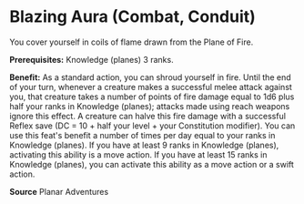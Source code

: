 ﻿---
cssclass: [feats]

---
# Blazing Aura (Combat, Conduit)

You cover yourself in coils of flame drawn from the Plane of Fire.

**Prerequisites:** Knowledge (planes) 3 ranks.

**Benefit:** As a standard action, you can shroud yourself in fire. Until the end of your turn, whenever a creature makes a successful melee attack against you, that creature takes a number of points of fire damage equal to 1d6 plus half your ranks in Knowledge (planes); attacks made using reach weapons ignore this effect. A creature can halve this fire damage with a successful Reflex save (DC = 10 + half your level + your Constitution modifier). You can use this feat's benefit a number of times per day equal to your ranks in Knowledge (planes). If you have at least 9 ranks in Knowledge (planes), activating this ability is a move action. If you have at least 15 ranks in Knowledge (planes), you can activate this ability as a move action or a swift action.

**Source** Planar Adventures